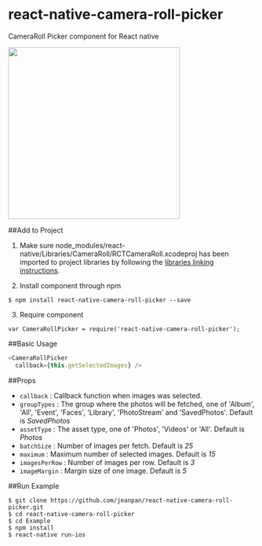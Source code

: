 # react-native-camera-roll-picker
CameraRoll Picker component for React native

<a href="https://raw.githubusercontent.com/jeanpan/react-native-camera-roll-picker/master/demo/demo.gif"><img src="https://raw.githubusercontent.com/jeanpan/react-native-camera-roll-picker/master/demo/demo.gif" width="350"></a>

##Add to Project
1. Make sure node_modules/react-native/Libraries/CameraRoll/RCTCameraRoll.xcodeproj has been imported to project libraries by following the [libraries linking instructions](https://facebook.github.io/react-native/docs/linking-libraries-ios.html).

2. Install component through npm
```
$ npm install react-native-camera-roll-picker --save
```

3. Require component
```
var CameraRollPicker = require('react-native-camera-roll-picker');
```

##Basic Usage
```js
<CameraRollPicker
  callback={this.getSelectedImages} />
```

##Props
- `callback` : Callback function when images was selected.
- `groupTypes` : The group where the photos will be fetched, one of 'Album', 'All', 'Event', 'Faces', 'Library', 'PhotoStream' and 'SavedPhotos'. Default is *SavedPhotos*
- `assetType` : The asset type, one of 'Photos', 'Videos' or 'All'. Default is *Photos*
- `batchSize` : Number of images per fetch. Default is *25*
- `maximum` : Maximum number of selected images. Default is *15*
- `imagesPerRow` : Number of images per row. Default is *3*
- `imageMargin` : Margin size of one image. Default is *5*

##Run Example
```
$ git clone https://github.com/jeanpan/react-native-camera-roll-picker.git
$ cd react-native-camera-roll-picker
$ cd Example
$ npm install
$ react-native run-ios
```
